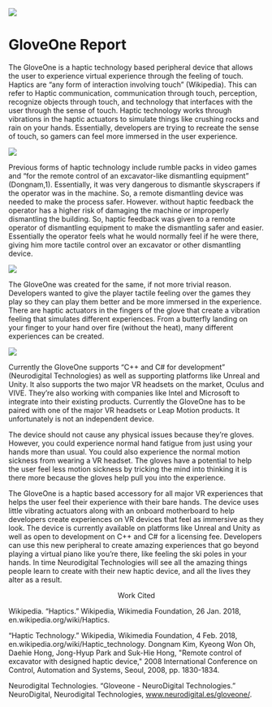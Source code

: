 ![](http://virtualrealityreporter.com/wp-content/uploads/2015/07/11.jpg"")

# GloveOne Report

The GloveOne is a haptic technology based peripheral device that allows the user to experience virtual experience through the feeling of touch. Haptics are “any form of interaction involving touch” (Wikipedia). This can refer to Haptic communication, communication through touch, perception, recognize objects through touch, and technology that interfaces with the user through the sense of touch. Haptic technology works through vibrations in the haptic actuators to simulate things like crushing rocks and rain on your hands. Essentially, developers are trying to recreate the sense of touch, so gamers can feel more immersed in the user experience.

![]("https://pbs.twimg.com/media/DL7RS_JW4AAJL59.jpg")

Previous forms of haptic technology include rumble packs in video games and “for the remote control of an excavator-like dismantling equipment” (Dongnam,1). Essentially, it was very dangerous to dismantle skyscrapers if the operator was in the machine. So, a remote dismantling device was needed to make the process safer. However. without haptic feedback the operator has a higher risk of damaging the machine or improperly dismantling the building. So, haptic feedback was given to a remote operator of dismantling equipment to make the dismantling safer and easier. Essentially the operator feels what he would normally feel if he were there, giving him more tactile control over an excavator or other dismantling device.

![](https://www.equipmentworld.com/wp-content/uploads/sites/2/2017/01/MM0117G.jpg"")

The GloveOne was created for the same, if not more trivial reason. Developers wanted to give the player tactile feeling over the games they play so they can play them better and be more immersed in the experience. There are haptic actuators in the fingers of the glove that create a vibration feeling that simulates different experiences. From a butterfly landing on your finger to your hand over fire (without the heat), many different experiences can be created.


![](https://roadtovrlive-5ea0.kxcdn.com/wp-content/uploads/2015/06/gloveone_butterfly.jpg"")

Currently the GloveOne supports “C++ and C# for development” (Neurodigital Technologies) as well as supporting platforms like Unreal and Unity. It also supports the two major VR headsets on the market, Oculus and VIVE. They’re also working with companies like Intel and Microsoft to integrate into their existing products. Currently the GloveOne has to be paired with one of the major VR headsets or Leap Motion products. It unfortunately is not an independent device.

The device should not cause any physical issues because they’re gloves. However, you could experience normal hand fatigue from just using your hands more than usual. You could also experience the normal motion sickness from wearing a VR headset. The gloves have a potential to help the user feel less motion sickness by tricking the mind into thinking it is there more because the gloves help pull you into the experience.

The GloveOne is a haptic based accessory for all major VR experiences that helps the user feel their experience with their bare hands. The device uses little vibrating actuators along with an onboard motherboard to help developers create experiences on VR devices that feel as immersive as they look. The device is currently available on platforms like Unreal and Unity as well as open to development on C++ and C# for a licensing fee. Developers can use this new peripheral to create amazing experiences that go beyond playing a virtual piano like you’re there, like feeling the ski poles in your hands. In time Neurodigital Technologies will see all the amazing things people learn to create with their new haptic device, and all the lives they alter as a result. 


<div align="center">Work Cited</div>


Wikipedia. “Haptics.” Wikipedia, Wikimedia Foundation, 26 Jan. 2018, en.wikipedia.org/wiki/Haptics.

“Haptic Technology.” Wikipedia, Wikimedia Foundation, 4 Feb. 2018, en.wikipedia.org/wiki/Haptic_technology.
Dongnam Kim, Kyeong Won Oh, Daehie Hong, Jong-Hyup Park and Suk-Hie Hong, "Remote control of excavator with designed haptic device," 2008 International Conference on Control, Automation and Systems, Seoul, 2008, pp. 1830-1834.

Neurodigital Technologies. “Gloveone - NeuroDigital Technologies.” NeuroDigital, Neurodigital Technologies, www.neurodigital.es/gloveone/.


